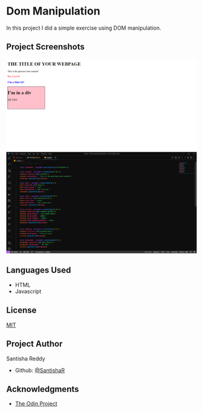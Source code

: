 # Dom Manipulation

In this project I did a simple exercise using DOM manipulation.

## Project Screenshots

![Project Screenshot](images/screenshot1.PNG)
![Project Screenshot](images/screenshot2.PNG)

## Languages Used

- HTML
- Javascript

## License

[MIT](https://choosealicense.com/licenses/mit/)

## Project Author

Santisha Reddy

- Github: [@SantishaR](https://github.com/SantishaR)

## Acknowledgments

- [The Odin Project](https://www.theodinproject.com/paths/foundations/courses/foundations/lessons/dom-manipulation#dom---document-object-model)
